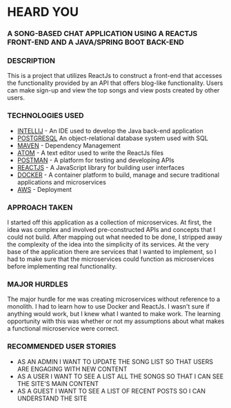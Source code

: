 # HEARD YOU
### A SONG-BASED CHAT APPLICATION USING A REACTJS FRONT-END AND A JAVA/SPRING BOOT BACK-END

### DESCRIPTION
This is a project that utilizes ReactJs to construct a front-end that accesses the functionality provided by an API that offers blog-like functionality. Users can make sign-up and view the top songs and view posts created by other users.


### TECHNOLOGIES USED
* [INTELLIJ](https://www.jetbrains.com/idea/) - An IDE used to develop the Java back-end application
* [POSTGRESQL](https://www.postgresql.org) An object-relational database system used with SQL
* [MAVEN](https://maven.apache.org/) - Dependency Management 
* [ATOM](https://atom.io) - A text editor used to write the ReactJs files
* [POSTMAN](https://www.getpostman.com) - A platform for testing and developing APIs
* [REACTJS](https://reactjs.org/) - A JavaScript library for building user interfaces
* [DOCKER](https://www.docker.com/) - A container platform to build, manage and secure traditional applications and microservices
* [AWS](https://aws.amazon.com/?nc2=h_lg) - Deployment
### APPROACH TAKEN
I started off this application as a collection of microservices. At first, the idea was complex and involved pre-constructed APIs and concepts that I could not build. After mapping out what needed to be done, I stripped away the complexity of the idea into the simplicity of its services. At the very base of the application there are services that I wanted to implement, so I had to make sure that the microservices could function as microservices before implementing real functionality.

### MAJOR HURDLES
The major hurdle for me was creating microservices without reference to a monolith. I had to learn how to use Docker and ReactJs. I wasn't sure if anything would work, but I knew what I wanted to make work. The learning opportunity with this was whether or not my assumptions about what makes a functional microservice were correct. 

### RECOMMENDED USER STORIES
* AS AN ADMIN I WANT TO UPDATE THE SONG LIST SO THAT USERS ARE ENGAGING WITH NEW CONTENT
* AS A USER I WANT TO SEE A LIST ALL THE SONGS SO THAT I CAN SEE THE SITE'S MAIN CONTENT
* AS A GUEST I WANT TO SEE A LIST OF RECENT POSTS SO I CAN UNDERSTAND THE SITE
